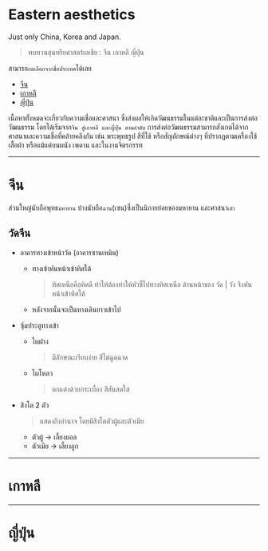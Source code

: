 # Eastern aesthetics
Just only China, Korea and Japan. 
> ทบทวนสุนทรียศาสตร์เอเชีย : จีน เกาหลี ญี่ปุ่น 

สามารถ`กดเลือกจากชื่อประเทศ`ได้เลย 

- [จีน](#จีน)
- [เกาหลี](#เกาหลี)
- [ญี่ปุ่น](#ญี่ปุ่น)

เนื้อหาทั้งหมดจะเกี่ยวกับความเชื่อและศาสนา ซึ่งส่งผลให้เกิดวัฒนธรรมในแต่ละชาติและเป็นการส่งต่อวัฒนธรรม โดยได้เริ่มจาก`จีน สู่เกาหลี และญี่ปุ่น ตามลำดับ` การส่งต่อวัฒนธรรมสามารถสังเกตได้จากศาสนาและความเชื่อที่คล้ายคลึงกัน เช่น พระพุทธรูป สีที่ใช้ หรือสัญลักษณ์ต่างๆ ที่ปรากฎตามเครื่องใช้ เสื้อผ้า หรือแม้แต่บนผนัง เพดาน และในงานจิตรกรรท

-----
# จีน
ส่วนใหญ่นับถือพุทธ`มหายาน` บ้างนับถือ`ฉาน`(เซน)ซึ่งเป็นนิกายย่อยของมหายาน และศาสนา`เต๋า`
## วัดจีน
- อาคารทางเข้าหน้าวัด (อาคารซานเหมิน)
    + ทางเข้าหันหน้าเข้าทิศใต้
        > ทิศเหนือคือทิศดี ทำให้ต้องทำให้หัวชี้ไปทางทิศเหนือ ด้านหน้าของ วัด | วัง จึงหันหน้าเข้าทิศใต้
    + หลังจากนั้นจะเป็นทางเดินยาวเข้าไป

- ซุ้มประตูทางเข้า
    + ไผฝาง 
        > มีลักษณะเรียบง่าย สีไม่ฉูดฉาด
    + ไผโหลว 
        > ตกแต่งด้วยกระเบื่อง สีสันสดใส

- สิงโต 2 ตัว
    > แสดงถึงอำนาจ โดยมีสิงโตตัวผู้และตัวเมีย
    + ตัวผู้ -> เลี้ยงบอล
    + ตัวเมีย -> เลี้ยงลูก


-----
# เกาหลี

-----
# ญี่ปุ่น
